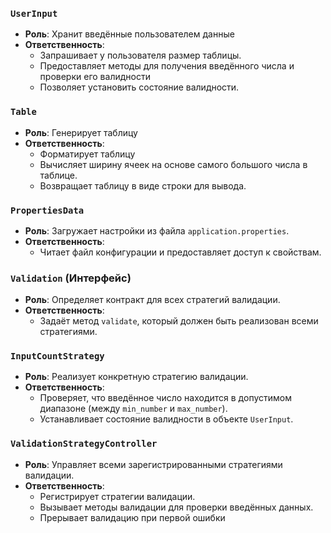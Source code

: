### **`UserInput`**
- **Роль**: Хранит введённые пользователем данные
- **Ответственность**:
    - Запрашивает у пользователя размер таблицы.
    - Предоставляет методы для получения введённого числа и проверки его валидности 
    - Позволяет установить состояние валидности.

### **`Table`**
- **Роль**: Генерирует таблицу
- **Ответственность**:
    - Форматирует таблицу
    - Вычисляет ширину ячеек на основе самого большого числа в таблице.
    - Возвращает таблицу в виде строки для вывода.

### **`PropertiesData`**
- **Роль**: Загружает настройки из файла `application.properties`.
- **Ответственность**:
    - Читает файл конфигурации и предоставляет доступ к свойствам.

### **`Validation` (Интерфейс)**
- **Роль**: Определяет контракт для всех стратегий валидации.
- **Ответственность**:
    - Задаёт метод `validate`, который должен быть реализован всеми стратегиями.

### **`InputCountStrategy`**
- **Роль**: Реализует конкретную стратегию валидации.
- **Ответственность**:
    - Проверяет, что введённое число находится в допустимом диапазоне (между `min_number` и `max_number`).
    - Устанавливает состояние валидности в объекте `UserInput`.

### **`ValidationStrategyController`**
- **Роль**: Управляет всеми зарегистрированными стратегиями валидации.
- **Ответственность**:
    - Регистрирует стратегии валидации.
    - Вызывает методы валидации для проверки введённых данных.
    - Прерывает валидацию при первой ошибки